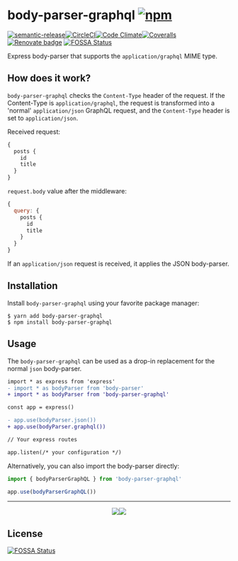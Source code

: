 # body-parser-graphql [![npm](https://img.shields.io/npm/v/body-parser-graphql.svg?style=for-the-badge)](https://www.npmjs.com/package/body-parser-graphql)
[![semantic-release](https://img.shields.io/badge/%20%20%F0%9F%93%A6%F0%9F%9A%80-semantic--release-e10079.svg?style=for-the-badge)](https://github.com/semantic-release/semantic-release)[![CircleCI](https://img.shields.io/circleci/project/github/supergraphql/body-parser-graphql.svg?style=for-the-badge)](https://circleci.com/gh/supergraphql/body-parser-graphql)[![Code Climate](https://img.shields.io/codeclimate/maintainability/supergraphql/body-parser-graphql.svg?style=for-the-badge&label=code%20quality)](https://codeclimate.com/github/supergraphql/body-parser-graphql)[![Coveralls](https://img.shields.io/coveralls/github/supergraphql/body-parser-graphql.svg?style=for-the-badge)](https://coveralls.io/github/supergraphql/body-parser-graphql)[![Renovate badge](https://img.shields.io/badge/renovate-enabled-e10079.svg?style=for-the-badge)](https://renovateapp.com/) [![FOSSA Status](https://app.fossa.io/api/projects/git%2Bgithub.com%2Fsupergraphql%2Fbody-parser-graphql.svg?type=shield)](https://app.fossa.io/projects/git%2Bgithub.com%2Fsupergraphql%2Fbody-parser-graphql?ref=badge_shield)
 
Express body-parser that supports the `application/graphql` MIME type.

## How does it work?
`body-parser-graphql` checks the `Content-Type` header of the request. If the Content-Type is `application/graphql`, the request is transformed into a 'normal' `application/json` GraphQL request, and the `Content-Type` header is set to `application/json`.

Received request:
```graphql
{
  posts {
    id
    title
  }
}
```
`request.body` value after the middleware:
```js
{
  query: {
    posts {
      id
      title
    }
  }
}
```

If an `application/json` request is received, it applies the JSON body-parser.

## Installation

Install `body-parser-graphql` using your favorite package manager:
```shell
$ yarn add body-parser-graphql
$ npm install body-parser-graphql
```

## Usage

The `body-parser-graphql` can be used as a drop-in replacement for the normal `json` body-parser.

```diff
import * as express from 'express'
- import * as bodyParser from 'body-parser'
+ import * as bodyParser from 'body-parser-graphql'

const app = express()

- app.use(bodyParser.json())
+ app.use(bodyParser.graphql())

// Your express routes

app.listen(/* your configuration */)
```

Alternatively, you can also import the body-parser directly:

```typescript
import { bodyParserGraphQL } from 'body-parser-graphql'

app.use(bodyParserGraphQL())
```

<hr>
<p align="center">
  <img src="https://img.shields.io/badge/built-with_%F0%9F%92%99-blue.svg?style=for-the-badge"/><a href="https://github.com/kbrandwijk" target="-_blank"><img src="https://img.shields.io/badge/by-kim_brandwijk-blue.svg?style=for-the-badge"/></a>
</p>


## License
[![FOSSA Status](https://app.fossa.io/api/projects/git%2Bgithub.com%2Fsupergraphql%2Fbody-parser-graphql.svg?type=large)](https://app.fossa.io/projects/git%2Bgithub.com%2Fsupergraphql%2Fbody-parser-graphql?ref=badge_large)